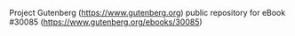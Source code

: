 Project Gutenberg (https://www.gutenberg.org) public repository for eBook #30085 (https://www.gutenberg.org/ebooks/30085)
